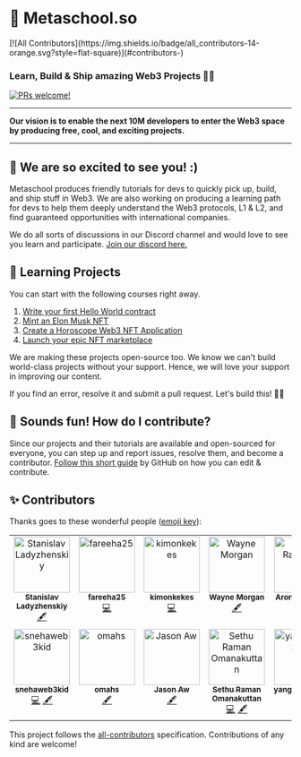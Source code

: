 <h1>🔮 Metaschool.so</h1>
<!-- ALL-CONTRIBUTORS-BADGE: START - Do not remove or modify this section -->
[![All Contributors](https://img.shields.io/badge/all_contributors-14-orange.svg?style=flat-square)](#contributors-)
<!-- ALL-CONTRIBUTORS-BADGE:END -->
<h3> Learn, Build & Ship amazing Web3 Projects 🚀🚀</h3>
<a href=".github/CONTRIBUTING.md#-how-to-contribute">
<img src="https://img.shields.io/badge/PRs-welcome-brightgreen.svg" alt="PRs welcome!" />
</a>

---
<p>
  <strong>Our vision is to enable the next 10M developers to enter the Web3 space by producing free, cool, and exciting projects. </strong>
</p>

---
## 👋 We are so excited to see you! :)


Metaschool produces friendly tutorials for devs to quickly pick up, build, and ship stuff in Web3. We are also working on producing a learning path for devs to help them deeply understand the Web3 protocols, L1 & L2, and find guaranteed opportunities with international companies. 

We do all sorts of discussions in our Discord channel and would love to see you learn and participate. [Join our discord here.](https://discord.gg/SGsMtjg2sx)

## 🔮 Learning Projects

You can start with the following courses right away. 

1. [Write your first Hello World contract](https://metaschool.so/courses/writing-your-first-hello-world-contract-in-solidity)
2. [Mint an Elon Musk NFT](https://metaschool.so/courses/how-to-write-a-smart-contract-and-mint-elon-musk-nft-on-opensea)
3. [Create a Horoscope Web3 NFT Application](https://metaschool.so/courses/create-a-horoscope-web3-nft-application)
4. [Launch your epic NFT marketplace](https://metaschool.so/courses/launch-your-own-epic-nft-marketplace)

We are making these projects open-source too. We know we can't build world-class projects without your support. Hence, we will love your support in improving our content.

If you find an error, resolve it and submit a pull request. Let's build this! 🥁🥁

## 🤝 Sounds fun! How do I contribute?

Since our projects and their tutorials are available and open-sourced for everyone, you can step up and report issues, resolve them, and become a contributor. 
[Follow this short guide](https://docs.github.com/en/repositories/working-with-files/managing-files/editing-files#editing-files-in-another-users-repository) by GitHub on how you can edit & contribute.

## ✨ Contributors

Thanks goes to these wonderful people ([emoji key](https://allcontributors.org/docs/en/emoji-key)):

<!-- ALL-CONTRIBUTORS-LIST: START - Do not remove or modify this section -->
<!-- prettier-ignore-start -->
<!-- markdown-lint-disable -->
<table>
  <tbody>
    <tr>
      <td align="center" valign="top" width="14.28%"><a href="https://www.linkedin.com/in/lasto"><img src="https://avatars.githubusercontent.com/u/10183269?v=4?s=100" width="100px;" alt="Stanislav Ladyzhenskiy"/><br /><sub><b>Stanislav Ladyzhenskiy</b></sub></a><br /><a href="#content-LStan" title="Content">🖋</a></td>
      <td align="center" valign="top" width="14.28%"><a href="https://github.com/fareeha25"><img src="https://avatars.githubusercontent.com/u/130544719?v=4?s=100" width="100px;" alt="fareeha25"/><br /><sub><b>fareeha25</b></sub></a><br /><a href="https://github.com/0xmetaschool/Learning-Projects/commits?author=fareeha25" title="Code">💻</a></td>
      <td align="center" valign="top" width="14.28%"><a href="https://github.com/kimonkekes"><img src="https://avatars.githubusercontent.com/u/126149828?v=4?s=100" width="100px;" alt="kimonkekes"/><br /><sub><b>kimonkekes</b></sub></a><br /><a href="https://github.com/0xmetaschool/Learning-Projects/commits?author=kimonkekes" title="Code">💻</a></td>
      <td align="center" valign="top" width="14.28%"><a href="https://github.com/WayneMorganUK"><img src="https://avatars.githubusercontent.com/u/44246461?v=4?s=100" width="100px;" alt="Wayne Morgan"/><br /><sub><b>Wayne Morgan</b></sub></a><br /><a href="#content-WayneMorganUK" title="Content">🖋</a></td>
      <td align="center" valign="top" width="14.28%"><a href="http://linkedin.com/in/aronradvanyi"><img src="https://avatars.githubusercontent.com/u/108479744?v=4?s=100" width="100px;" alt="Aron Radvanyi"/><br /><sub><b>Aron Radvanyi</b></sub></a><br /><a href="https://github.com/0xmetaschool/Learning-Projects/commits?author=aron-radvanyi" title="Code">💻</a></td>
      <td align="center" valign="top" width="14.28%"><a href="https://github.com/munimmetaschool"><img src="https://avatars.githubusercontent.com/u/129931419?v=4?s=100" width="100px;" alt="munimmetaschool"/><br /><sub><b>munimmetaschool</b></sub></a><br /><a href="https://github.com/0xmetaschool/Learning-Projects/commits?author=munimmetaschool" title="Code">💻</a> <a href="#content-munimmetaschool" title="Content">🖋</a></td>
      <td align="center" valign="top" width="14.28%"><a href="https://github.com/kuldeepyeware"><img src="https://avatars.githubusercontent.com/u/83532405?v=4?s=100" width="100px;" alt="kuldeepyeware"/><br /><sub><b>kuldeepyeware</b></sub></a><br /><a href="https://github.com/0xmetaschool/Learning-Projects/commits?author=kuldeepyeware" title="Code">💻</a> <a href="#content-kuldeepyeware" title="Content">🖋</a></td>
    </tr>
    <tr>
      <td align="center" valign="top" width="14.28%"><a href="https://github.com/snehaweb3kid"><img src="https://avatars.githubusercontent.com/u/156779525?v=4?s=100" width="100px;" alt="snehaweb3kid"/><br /><sub><b>snehaweb3kid</b></sub></a><br /><a href="https://github.com/0xmetaschool/Learning-Projects/commits?author=snehaweb3kid" title="Code">💻</a> <a href="#content-snehaweb3kid" title="Content">🖋</a></td>
      <td align="center" valign="top" width="14.28%"><a href="https://github.com/omahs"><img src="https://avatars.githubusercontent.com/u/73983677?v=4?s=100" width="100px;" alt="omahs"/><br /><sub><b>omahs</b></sub></a><br /><a href="#content-omahs" title="Content">🖋</a></td>
      <td align="center" valign="top" width="14.28%"><a href="https://jasonaw.vercel.app/"><img src="https://avatars.githubusercontent.com/u/73338582?v=4?s=100" width="100px;" alt="Jason Aw"/><br /><sub><b>Jason Aw</b></sub></a><br /><a href="#content-jasonaw98" title="Content">🖋</a></td>
      <td align="center" valign="top" width="14.28%"><a href="https://github.com/SethuRamanOmanakuttan"><img src="https://avatars.githubusercontent.com/u/44131280?v=4?s=100" width="100px;" alt="Sethu Raman Omanakuttan"/><br /><sub><b>Sethu Raman Omanakuttan</b></sub></a><br /><a href="https://github.com/0xmetaschool/Learning-Projects/commits?author=SethuRamanOmanakuttan" title="Code">💻</a> <a href="#content-SethuRamanOmanakuttan" title="Content">🖋</a></td>
      <td align="center" valign="top" width="14.28%"><a href="https://github.com/yangzuijie2021"><img src="https://avatars.githubusercontent.com/u/85876634?v=4?s=100" width="100px;" alt="yangzuijie2021"/><br /><sub><b>yangzuijie2021</b></sub></a><br /><a href="#content-yangzuijie2021" title="Content">🖋</a></td>
      <td align="center" valign="top" width="14.28%"><a href="https://github.com/jayadithya-g7"><img src="https://avatars.githubusercontent.com/u/144100792?v=4?s=100" width="100px;" alt="<0xethjayadithya_g7/>"/><br /><sub><b><0xethjayadithya_g7/></b></sub></a><br /><a href="#content-jayadithya-g7" title="Content">🖋</a></td>
      <td align="center" valign="top" width="14.28%"><a href="https://blog.benehub.tech"><img src="https://avatars.githubusercontent.com/u/83569891?v=4?s=100" width="100px;" alt="Gideon Bature"/><br /><sub><b>Gideon Bature</b></sub></a><br /><a href="#content-GideonBature" title="Content">🖋</a></td>
    </tr>
  </tbody>
</table>

<!-- markdownlint-restore -->
<!-- prettier-ignore-end -->

<!-- ALL-CONTRIBUTORS-LIST:END -->

This project follows the [all-contributors](https://github.com/all-contributors/all-contributors) specification. Contributions of any kind are welcome!
